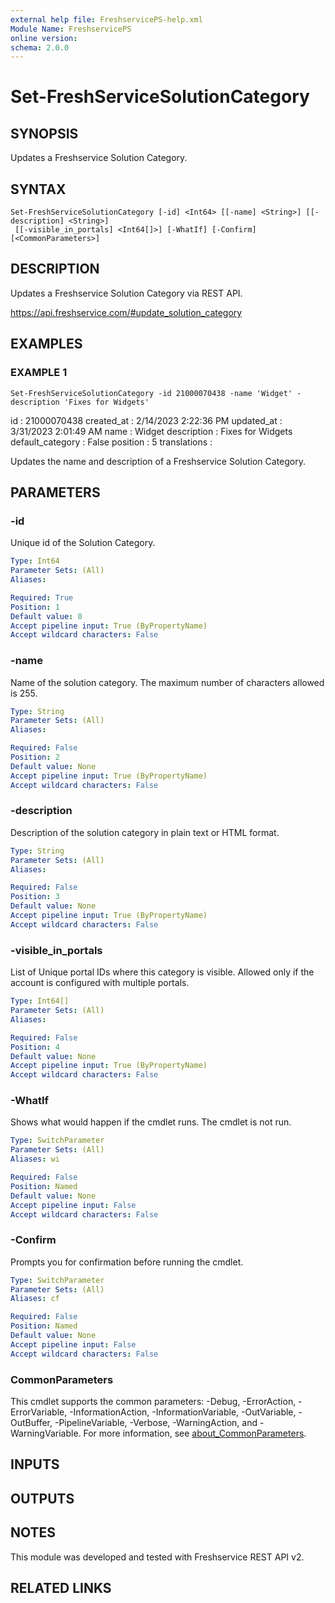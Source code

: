 ```yaml
---
external help file: FreshservicePS-help.xml
Module Name: FreshservicePS
online version:
schema: 2.0.0
---
```


# Set-FreshServiceSolutionCategory

## SYNOPSIS
Updates a Freshservice Solution Category.

## SYNTAX

```
Set-FreshServiceSolutionCategory [-id] <Int64> [[-name] <String>] [[-description] <String>]
 [[-visible_in_portals] <Int64[]>] [-WhatIf] [-Confirm] [<CommonParameters>]
```

## DESCRIPTION
Updates a Freshservice Solution Category via REST API.

https://api.freshservice.com/#update_solution_category

## EXAMPLES

### EXAMPLE 1
```
Set-FreshServiceSolutionCategory -id 21000070438 -name 'Widget' -description 'Fixes for Widgets'
```

id               : 21000070438
created_at       : 2/14/2023 2:22:36 PM
updated_at       : 3/31/2023 2:01:49 AM
name             : Widget
description      : Fixes for Widgets
default_category : False
position         : 5
translations     :

Updates the name and description of a Freshservice Solution Category.

## PARAMETERS

### -id
Unique id of the Solution Category.

```yaml
Type: Int64
Parameter Sets: (All)
Aliases:

Required: True
Position: 1
Default value: 0
Accept pipeline input: True (ByPropertyName)
Accept wildcard characters: False
```

### -name
Name of the solution category.
The maximum number of characters allowed is 255.

```yaml
Type: String
Parameter Sets: (All)
Aliases:

Required: False
Position: 2
Default value: None
Accept pipeline input: True (ByPropertyName)
Accept wildcard characters: False
```

### -description
Description of the solution category in plain text or HTML format.

```yaml
Type: String
Parameter Sets: (All)
Aliases:

Required: False
Position: 3
Default value: None
Accept pipeline input: True (ByPropertyName)
Accept wildcard characters: False
```

### -visible_in_portals
List of Unique portal IDs where this category is visible.
Allowed only if the account is configured with multiple portals.

```yaml
Type: Int64[]
Parameter Sets: (All)
Aliases:

Required: False
Position: 4
Default value: None
Accept pipeline input: True (ByPropertyName)
Accept wildcard characters: False
```

### -WhatIf
Shows what would happen if the cmdlet runs.
The cmdlet is not run.

```yaml
Type: SwitchParameter
Parameter Sets: (All)
Aliases: wi

Required: False
Position: Named
Default value: None
Accept pipeline input: False
Accept wildcard characters: False
```

### -Confirm
Prompts you for confirmation before running the cmdlet.

```yaml
Type: SwitchParameter
Parameter Sets: (All)
Aliases: cf

Required: False
Position: Named
Default value: None
Accept pipeline input: False
Accept wildcard characters: False
```

### CommonParameters
This cmdlet supports the common parameters: -Debug, -ErrorAction, -ErrorVariable, -InformationAction, -InformationVariable, -OutVariable, -OutBuffer, -PipelineVariable, -Verbose, -WarningAction, and -WarningVariable. For more information, see [about_CommonParameters](http://go.microsoft.com/fwlink/?LinkID=113216).

## INPUTS

## OUTPUTS

## NOTES
This module was developed and tested with Freshservice REST API v2.

## RELATED LINKS
